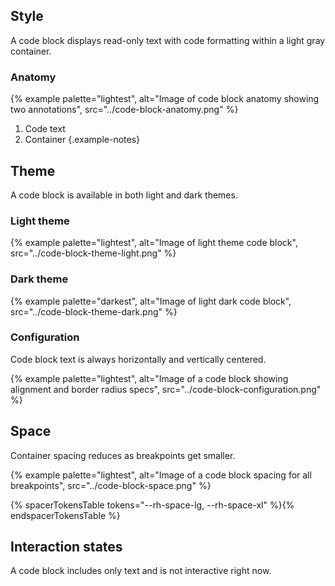 ## Style

A code block displays read-only text with code formatting within a light gray 
container.

### Anatomy

{% example palette="lightest",
           alt="Image of code block anatomy showing two annotations",
           src="../code-block-anatomy.png" %}

1) Code text
2) Container
   {.example-notes}

## Theme

A code block is available in both light and dark themes.

### Light theme

{% example palette="lightest",
           alt="Image of light theme code block",
           src="../code-block-theme-light.png" %}

### Dark theme

{% example palette="darkest",
           alt="Image of light dark code block",
           src="../code-block-theme-dark.png" %}


### Configuration

Code block text is always horizontally and vertically centered.

{% example palette="lightest",
           alt="Image of a code block showing alignment and border radius specs",
           src="../code-block-configuration.png" %}

## Space
Container spacing reduces as breakpoints get smaller.

{% example palette="lightest",
           alt="Image of a code block spacing for all breakpoints",
           src="../code-block-space.png" %}

{% spacerTokensTable tokens="--rh-space-lg, --rh-space-xl" %}{% endspacerTokensTable %}

## Interaction states
A code block includes only text and is not interactive right now.


